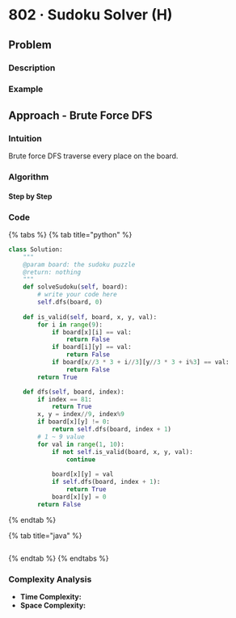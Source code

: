 # 802 · Sudoku Solver \(H\)

## Problem

### Description

### Example

## Approach - Brute Force DFS

### Intuition

Brute force DFS traverse every place on the board.

### Algorithm

#### Step by Step

### Code

{% tabs %}
{% tab title="python" %}
```python
class Solution:
    """
    @param board: the sudoku puzzle
    @return: nothing
    """
    def solveSudoku(self, board):
        # write your code here
        self.dfs(board, 0)
    
    def is_valid(self, board, x, y, val):
        for i in range(9):
            if board[x][i] == val:
                return False
            if board[i][y] == val:
                return False
            if board[x//3 * 3 + i//3][y//3 * 3 + i%3] == val:
                return False
        return True       

    def dfs(self, board, index):
        if index == 81:
            return True
        x, y = index//9, index%9
        if board[x][y] != 0:
            return self.dfs(board, index + 1)
        # 1 ~ 9 value
        for val in range(1, 10):
            if not self.is_valid(board, x, y, val):
                continue
        
            board[x][y] = val
            if self.dfs(board, index + 1):
                return True
            board[x][y] = 0
        return False


```
{% endtab %}

{% tab title="java" %}
```

```
{% endtab %}
{% endtabs %}

### Complexity Analysis

* **Time Complexity:**
* **Space Complexity:**

